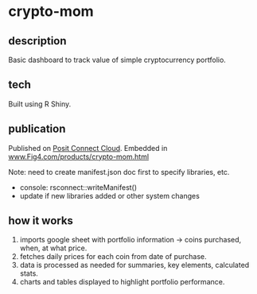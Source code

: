 # crypto-mom
## description
Basic dashboard to track value of simple cryptocurrency portfolio.

## tech
Built using R Shiny.

## publication
Published on [Posit Connect Cloud](https://fig4-crypto-mom.share.connect.posit.cloud/).
Embedded in www.Fig4.com/products/crypto-mom.html

Note: need to create manifest.json doc first to specify libraries, etc.

* console: rsconnect::writeManifest()
* update if new libraries added or other system changes

## how it works
1. imports google sheet with portfolio information -> coins purchased, when, at what price.
2. fetches daily prices for each coin from date of purchase.
3. data is processed as needed for summaries, key elements, calculated stats.
4. charts and tables displayed to highlight portfolio performance.
